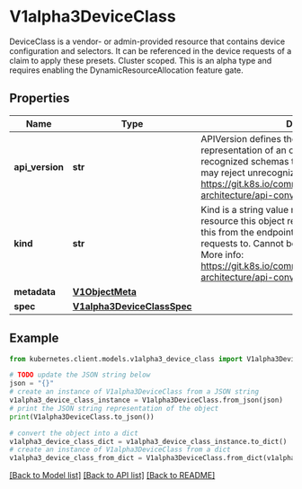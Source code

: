 # V1alpha3DeviceClass

DeviceClass is a vendor- or admin-provided resource that contains device configuration and selectors. It can be referenced in the device requests of a claim to apply these presets. Cluster scoped.  This is an alpha type and requires enabling the DynamicResourceAllocation feature gate.

## Properties

Name | Type | Description | Notes
------------ | ------------- | ------------- | -------------
**api_version** | **str** | APIVersion defines the versioned schema of this representation of an object. Servers should convert recognized schemas to the latest internal value, and may reject unrecognized values. More info: https://git.k8s.io/community/contributors/devel/sig-architecture/api-conventions.md#resources | [optional] 
**kind** | **str** | Kind is a string value representing the REST resource this object represents. Servers may infer this from the endpoint the kubernetes.client submits requests to. Cannot be updated. In CamelCase. More info: https://git.k8s.io/community/contributors/devel/sig-architecture/api-conventions.md#types-kinds | [optional] 
**metadata** | [**V1ObjectMeta**](V1ObjectMeta.md) |  | [optional] 
**spec** | [**V1alpha3DeviceClassSpec**](V1alpha3DeviceClassSpec.md) |  | 

## Example

```python
from kubernetes.client.models.v1alpha3_device_class import V1alpha3DeviceClass

# TODO update the JSON string below
json = "{}"
# create an instance of V1alpha3DeviceClass from a JSON string
v1alpha3_device_class_instance = V1alpha3DeviceClass.from_json(json)
# print the JSON string representation of the object
print(V1alpha3DeviceClass.to_json())

# convert the object into a dict
v1alpha3_device_class_dict = v1alpha3_device_class_instance.to_dict()
# create an instance of V1alpha3DeviceClass from a dict
v1alpha3_device_class_from_dict = V1alpha3DeviceClass.from_dict(v1alpha3_device_class_dict)
```
[[Back to Model list]](../README.md#documentation-for-models) [[Back to API list]](../README.md#documentation-for-api-endpoints) [[Back to README]](../README.md)



